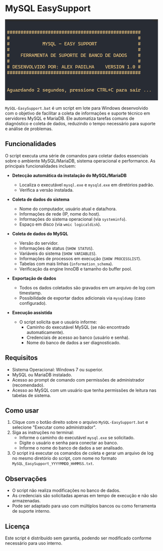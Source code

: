 # MySQL EasySupport

![MySQL EasySupport](mysqleasysupport.png)

`MySQL-EasySupport.bat` é um script em lote para Windows desenvolvido com o objetivo de facilitar a coleta de informações e suporte técnico em servidores MySQL e MariaDB. Ele automatiza tarefas comuns de diagnóstico e coleta de dados, reduzindo o tempo necessário para suporte e análise de problemas.

## Funcionalidades

O script executa uma série de comandos para coletar dados essenciais sobre o ambiente MySQL/MariaDB, sistema operacional e performance. As principais funcionalidades incluem:

- **Detecção automática da instalação do MySQL/MariaDB**
  - Localiza o executável `mysql.exe` e `mysqld.exe` em diretórios padrão.
  - Verifica a versão instalada.

- **Coleta de dados do sistema**
  - Nome do computador, usuário atual e data/hora.
  - Informações de rede (IP, nome do host).
  - Informações do sistema operacional (via `systeminfo`).
  - Espaço em disco (via `wmic logicaldisk`).

- **Coleta de dados do MySQL**
  - Versão do servidor.
  - Informações de status (`SHOW STATUS`).
  - Variáveis do sistema (`SHOW VARIABLES`).
  - Informações de processos em execução (`SHOW PROCESSLIST`).
  - Tabelas com mais linhas (`information_schema`).
  - Verificação da engine InnoDB e tamanho do buffer pool.

- **Exportação de dados**
  - Todos os dados coletados são gravados em um arquivo de log com timestamp.
  - Possibilidade de exportar dados adicionais via `mysqldump` (caso configurado).

- **Execução assistida**
  - O script solicita que o usuário informe:
    - Caminho do executável MySQL (se não encontrado automaticamente).
    - Credenciais de acesso ao banco (usuário e senha).
    - Nome do banco de dados a ser diagnosticado.

## Requisitos

- Sistema Operacional: Windows 7 ou superior.
- MySQL ou MariaDB instalado.
- Acesso ao prompt de comando com permissões de administrador (recomendado).
- Acesso ao MySQL com um usuário que tenha permissões de leitura nas tabelas de sistema.

## Como usar

1. Clique com o botão direito sobre o arquivo `MySQL-EasySupport.bat` e selecione "Executar como administrador".
2. Siga as instruções no terminal:
   - Informe o caminho do executável `mysql.exe` se solicitado.
   - Digite o usuário e senha para conectar ao banco.
   - Informe o nome do banco de dados a ser analisado.
3. O script irá executar os comandos de coleta e gerar um arquivo de log no mesmo diretório do script, com nome no formato `MySQL_EasySupport_YYYYMMDD_HHMMSS.txt`.

## Observações

- O script não realiza modificações no banco de dados.
- As credenciais são solicitadas apenas em tempo de execução e não são armazenadas.
- Pode ser adaptado para uso com múltiplos bancos ou como ferramenta de suporte interno.

## Licença

Este script é distribuído sem garantia, podendo ser modificado conforme necessário para uso interno.
